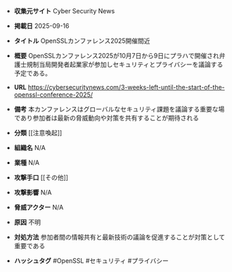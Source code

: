 - **収集元サイト**
Cyber Security News

- **掲載日**
2025-09-16

- **タイトル**
OpenSSLカンファレンス2025開催間近

- **概要**
OpenSSLカンファレンス2025が10月7日から9日にプラハで開催され弁護士規制当局開発者起業家が参加しセキュリティとプライバシーを議論する予定である。

- **URL**
https://cybersecuritynews.com/3-weeks-left-until-the-start-of-the-openssl-conference-2025/

- **備考**
本カンファレンスはグローバルなセキュリティ課題を議論する重要な場であり参加者は最新の脅威動向や対策を共有することが期待される

- **分類**
[[注意喚起]]

- **組織名**
N/A

- **業種**
N/A

- **攻撃手口**
[[その他]]

- **攻撃影響**
N/A

- **脅威アクター**
N/A

- **原因**
不明

- **対処方法**
参加者間の情報共有と最新技術の議論を促進することが対策として重要である

- **ハッシュタグ**
#OpenSSL #セキュリティ #プライバシー
